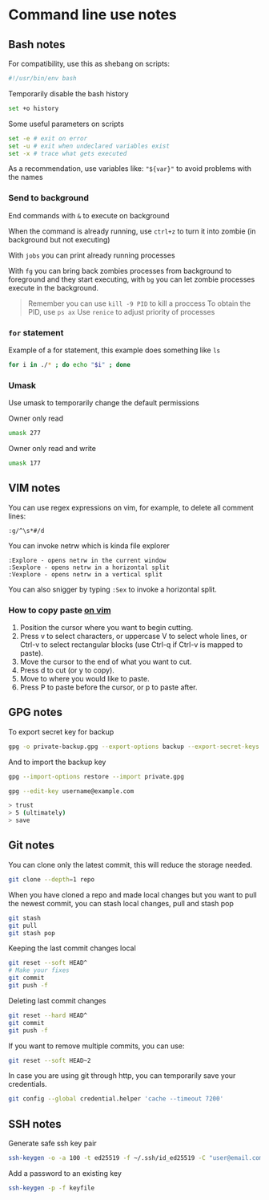 # Command line use notes

## Bash notes

For compatibility, use this as shebang on scripts:

```sh
#!/usr/bin/env bash
```

Temporarily disable the bash history

```sh
set +o history
```

Some useful parameters on scripts

```sh
set -e # exit on error
set -u # exit when undeclared variables exist
set -x # trace what gets executed
```

As a recommendation, use variables like: `"${var}"` to avoid
 problems with the names

### Send to background

End commands with `&` to execute on background

When the command is already running, use `ctrl+z` to turn
 it into zombie (in background but not executing)

With `jobs` you can print already running processes

With `fg` you can bring back zombies processes from background
 to foreground and they start executing, with `bg` you can
 let zombie processes execute in the background.

> Remember you can use `kill -9 PID` to kill a proccess
> To obtain the PID, use `ps ax`
> Use `renice` to adjust priority of processes

### `for` statement

Example of a for statement, this example does something like `ls`

```sh
for i in ./* ; do echo "$i" ; done
```

### Umask

Use umask to temporarily change the default permissions

Owner only read

```sh
umask 277
```

Owner only read and write

```sh
umask 177
```

## VIM notes

You can use regex expressions on vim, for example,
 to delete all comment lines:

```vim
:g/^\s*#/d
```

You can invoke netrw which is kinda file explorer

```vim
:Explore - opens netrw in the current window
:Sexplore - opens netrw in a horizontal split
:Vexplore - opens netrw in a vertical split
```

You can also snigger by typing `:Sex` to invoke a horizontal split.

### How to copy paste [on vim](https://vim.fandom.com/wiki/Copy,_cut_and_paste)

1. Position the cursor where you want to begin cutting.
2. Press v to select characters, or uppercase V to select whole lines,
 or Ctrl-v to select rectangular blocks (use Ctrl-q if Ctrl-v is mapped to paste).
3. Move the cursor to the end of what you want to cut.
4. Press d to cut (or y to copy).
5. Move to where you would like to paste.
6. Press P to paste before the cursor, or p to paste after.

## GPG notes

To export secret key for backup

```sh
gpg -o private-backup.gpg --export-options backup --export-secret-keys username@example.com
```

And to import the backup key

```sh
gpg --import-options restore --import private.gpg

gpg --edit-key username@example.com

> trust
> 5 (ultimately)
> save
```

## Git notes

You can clone only the latest commit, this will reduce the storage
 needed.

```sh
git clone --depth=1 repo
```

When you have cloned a repo and made local changes but you want to
 pull the newest commit, you can stash local changes, pull and
 stash pop

```sh
git stash
git pull
git stash pop
```

Keeping the last commit changes local

```sh
git reset --soft HEAD^
# Make your fixes
git commit 
git push -f
```

Deleting last commit changes

```sh
git reset --hard HEAD^
git commit 
git push -f
```

If you want to remove multiple commits, you can use:

```sh
git reset --soft HEAD~2
```

In case you are using git through http, you can temporarily save
 your credentials.

```sh
git config --global credential.helper 'cache --timeout 7200'
```

## SSH notes

Generate safe ssh key pair

```sh
ssh-keygen -o -a 100 -t ed25519 -f ~/.ssh/id_ed25519 -C "user@email.com"
```

Add a password to an existing key

```sh
ssh-keygen -p -f keyfile
```
